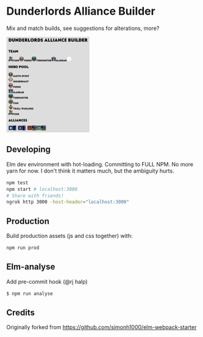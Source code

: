 # Dunderlords Alliance Builder

Mix and match builds, see suggestions for alterations, more?

<img alt="Current release v0.1.1" src="./allianceFonts.png" height="250">

## Developing

Elm dev environment with hot-loading. Committing to FULL NPM. No more yarn for now. I don't think it matters much, but the ambiguity hurts.

```sh
npm test
npm start # localhost:3000
# Share with friends!
ngrok http 3000 -host-header="localhost:3000"
```

## Production

Build production assets (js and css together) with:

```sh
npm run prod
```

## Elm-analyse

Add pre-commit hook (@rj halp)

```sh
$ npm run analyse
```

 ## Credits

 Originally forked from https://github.com/simonh1000/elm-webpack-starter
